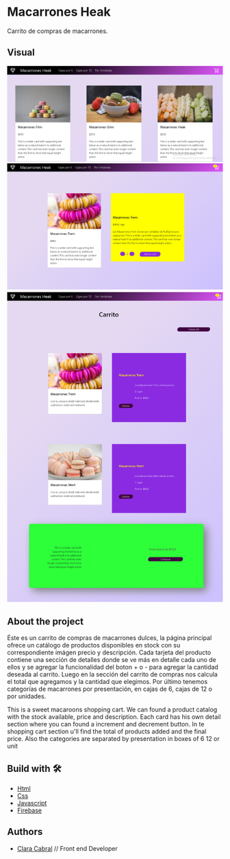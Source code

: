 
# Macarrones Heak

Carrito de compras de macarrones.


## Visual

![Shopping Cart](https://github.com/ClaraCabral77/React-Shop/blob/main/src/assets/imagenes/proyecto.jpg)
![Shopping Cart](https://github.com/ClaraCabral77/React-Shop/blob/main/src/assets/imagenes/detalle.jpg)
![Shopping Cart](https://github.com/ClaraCabral77/React-Shop/blob/main/src/assets/imagenes/carrito.jpg)


## About the project

Éste es un carrito de compras de macarrones dulces, la página principal ofrece un catálogo de productos disponibles en stock con su correspondiente imágen precio y descripción. Cada tarjeta del producto contiene una sección de detalles donde se ve más en detalle cada uno de ellos y se agregar la funcionalidad del boton + o - para agregar la cantidad deseada al carrito.
Luego en la sección del carrito de compras nos calcula el total que agregamos y la cantidad que elegimos.
Por último tenemos categorías de macarrones por presentación, en cajas de 6, cajas de 12 o por unidades.


This is a sweet macaroons shopping cart. We can found a product catalog with the stock available, price and description.
Each card has his own detail section where you can found a increment and decrement button.
In te shopping cart section u'll find the total of products added and the final price.
Also the categories are separated by presentation in boxes of 6 12 or unit
## Build with 🛠️

 - [Html](https://awesomeopensource.com/project/elangosundar/awesome-README-templates)
 - [Css](https://github.com/matiassingers/awesome-readme)
 - [Javascript](https://bulldogjob.com/news/449-how-to-write-a-good-readme-for-your-github-project)
 - [Firebase](https://bulldogjob.com/news/449-how-to-write-a-good-readme-for-your-github-project)



## Authors

- [Clara Cabral](https://github.com/ClaraCabral77) // Front end Developer 


